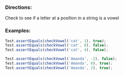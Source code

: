 ### Directions:

Check to see if a letter at a position in a string is a vowel


### Examples:

```javascript
Test.assertEquals(checkVowel('cat', 1), true);
Test.assertEquals(checkVowel('cat', 0), false);
Test.assertEquals(checkVowel('cat', 4), false);

Test.assertEquals(checkVowel('Amanda', -2), false);
Test.assertEquals(checkVowel('Amanda', 0), true);
Test.assertEquals(checkVowel('Amanda', 2), true);
```